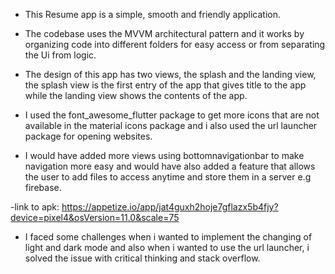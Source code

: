 - This Resume app is a simple, smooth and friendly application.

- The codebase uses the MVVM architectural pattern and it works by organizing code into different folders
for easy access or from separating the Ui from logic.

- The design of this app has two views, the splash and the landing view, the splash view is the first entry of
the app that gives title to the app while the landing view shows the contents of the app.

- I used the font_awesome_flutter package to get more icons that are not available in the material icons package and
i also used the url launcher package for opening websites.

- I would have added more views using bottomnavigationbar to make navigation more easy and would have also added a feature that
allows the user to add files to access anytime and store them in a server e.g firebase.

-link to apk: https://appetize.io/app/jat4guxh2hoje7gflazx5b4fjy?device=pixel4&osVersion=11.0&scale=75

- I faced some challenges when i wanted to implement the changing of light and dark mode and also when i wanted to use the url launcher,
i solved the issue with critical thinking and stack overflow.